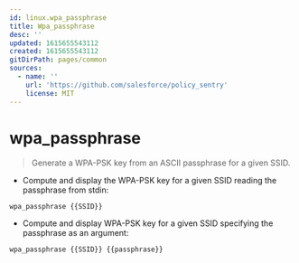 ```yaml
---
id: linux.wpa_passphrase
title: Wpa_passphrase
desc: ''
updated: 1615655543112
created: 1615655543112
gitDirPath: pages/common
sources:
  - name: ''
    url: 'https://github.com/salesforce/policy_sentry'
    license: MIT
---
```

# wpa_passphrase

> Generate a WPA-PSK key from an ASCII passphrase for a given SSID.

- Compute and display the WPA-PSK key for a given SSID reading the passphrase from stdin:

`wpa_passphrase {{SSID}}`

- Compute and display WPA-PSK key for a given SSID specifying the passphrase as an argument:

`wpa_passphrase {{SSID}} {{passphrase}}`

